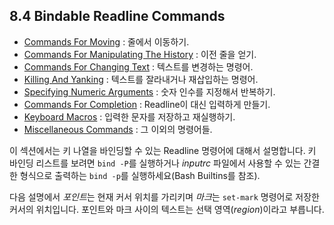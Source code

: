 ## 8.4 Bindable Readline Commands
- [Commands For Moving](chapter_8_4_1.html) : 줄에서 이동하기.
- [Commands For Manipulating The History](chapter_8_4_2.html) : 이전 줄을 얻기.
- [Commands For Changing Text](chapter_8_4_3.html) : 텍스트를 변경하는 명령어.
- [Killing And Yanking](chapter_8_4_4.html) : 텍스트를 잘라내거나 재삽입하는 명령어.
- [Specifying Numeric Arguments](chapter_8_4_5.html) : 숫자 인수를 지정해서 반복하기.
- [Commands For Completion](chapter_8_4_6.html) : Readline이 대신 입력하게 만들기.
- [Keyboard Macros](chapter_8_4_7.html) : 입력한 문자를 저장하고 재실행하기.
- [Miscellaneous Commands](chapter_8_4_8.html) : 그 이외의 명령어들.

이 섹션에서는 키 나열을 바인딩할 수 있는 Readline 명령어에 대해서 설명합니다. 키 바인딩 리스트를 보려면 `bind -P`를 실행하거나 *inputrc* 파일에서 사용할 수 있는 간결한 형식으로 출력하는 `bind -p`를 실행하세요(Bash Builtins를 참조).

다음 설명에서 *포인트*는 현재 커서 위치를 가리키며 *마크*는 `set-mark` 명령어로 저장한 커서의 위치입니다. 포인트와 마크 사이의 텍스트는 선택 영역(*region*)이라고 부릅니다.
